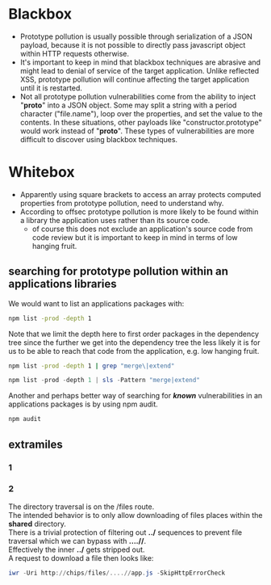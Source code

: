 # Blackbox
- Prototype pollution is usually possible through serialization of a JSON payload, because it is not possible to directly pass javascript object within HTTP requests otherwise.
- It's important to keep in mind that blackbox techniques are abrasive and might lead to denial of service of the target application. Unlike reflected XSS, prototype pollution will continue affecting the target application until it is restarted.
- Not all prototype pollution vulnerabilities come from the ability to inject "__proto__" into a JSON object. Some may split a string with a period character ("file.name"), loop over the properties, and set the value to the contents. In these situations, other payloads like "constructor.prototype" would work instead of "__proto__". These types of vulnerabilities are more difficult to discover using blackbox techniques.
# Whitebox
- Apparently using square brackets to access an array protects computed properties from prototype pollution, need to understand why.
- According to offsec prototype pollution is more likely to be found within a library the application uses rather than its source code.
  - of course this does not exclude an application's source code from code review but it is important to keep in mind in terms of low hanging fruit.
## searching for prototype pollution within an applications libraries
We would want to list an applications packages with:
```bash
npm list -prod -depth 1
```
Note that we limit the depth here to first order packages in the dependency tree since the further we get into the dependency tree the less likely it is for us to be able to reach that code from the application, e.g. low hanging fruit.

```bash
npm list -prod -depth 1 | grep "merge\|extend"
```
```powershell
npm list -prod -depth 1 | sls -Pattern "merge|extend"
```

Another and perhaps better way of searching for ***known*** vulnerabilities in an applications packages is by using npm audit.
```bash
npm audit
```
## extramiles
### 1
### 2
The directory traversal is on the /files route.  
The intended behavior is to only allow downloading of files places within the **shared** directory.  
There is a trivial protection of filtering out **../** sequences to prevent file traversal which we can bypass with **....//**.  
Effectively the inner **../** gets stripped out.  
A request to download a file then looks like:  
```powershell
iwr -Uri http://chips/files/....//app.js -SkipHttpErrorCheck
```